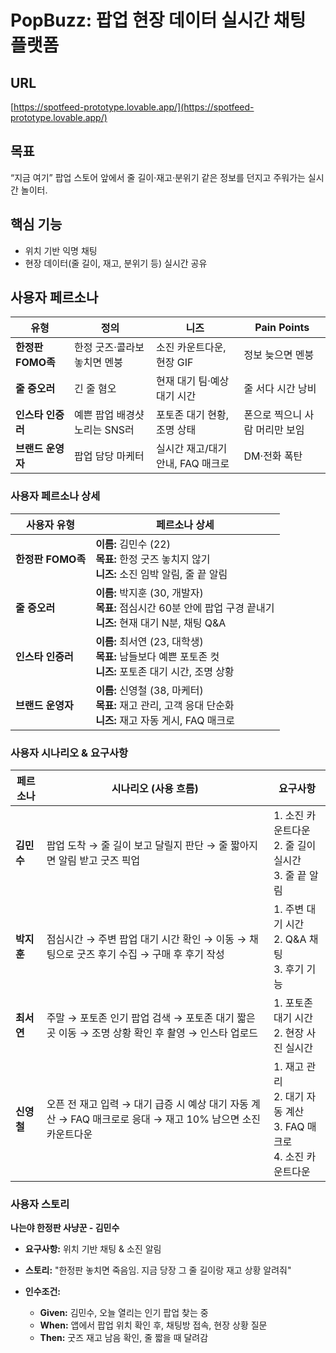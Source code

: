 # PopBuzz: 팝업 현장 데이터 실시간 채팅 플랫폼

## URL

[https://spotfeed-prototype.lovable.app/](https://spotfeed-prototype.lovable.app/)

## 목표

“지금 여기” 팝업 스토어 앞에서 줄 길이·재고·분위기 같은 정보를 던지고 주워가는 실시간 놀이터.

## 핵심 기능

* 위치 기반 익명 채팅
* 현장 데이터(줄 길이, 재고, 분위기 등) 실시간 공유

## 사용자 페르소나

| **유형**        | **정의**             | **니즈**                | **Pain Points**   |
| ------------- | ------------------ | --------------------- | ----------------- |
| **한정판 FOMO족** | 한정 굿즈·콜라보 놓치면 멘붕   | 소진 카운트다운, 현장 GIF      | 정보 늦으면 멘붕         |
| **줄 증오러**     | 긴 줄 혐오             | 현재 대기 팀·예상 대기 시간      | 줄 서다 시간 낭비        |
| **인스타 인증러**   | 예쁜 팝업 배경샷 노리는 SNS러 | 포토존 대기 현황, 조명 상태      | 폰으로 찍으니 사람 머리만 보임 |
| **브랜드 운영자**   | 팝업 담당 마케터          | 실시간 재고/대기 안내, FAQ 매크로 | DM·전화 폭탄          |

### 사용자 페르소나 상세

| **사용자 유형**    | **페르소나 상세**                                                                             |
| ------------- | --------------------------------------------------------------------------------------- |
| **한정판 FOMO족** | **이름:** 김민수 (22)  <br>**목표:** 한정 굿즈 놓치지 않기  <br>**니즈:** 소진 임박 알림, 줄 끝 알림                |
| **줄 증오러**     | **이름:** 박지훈 (30, 개발자)  <br>**목표:** 점심시간 60분 안에 팝업 구경 끝내기  <br>**니즈:** 현재 대기 N분, 채팅 Q\&A |
| **인스타 인증러**   | **이름:** 최서연 (23, 대학생)  <br>**목표:** 남들보다 예쁜 포토존 컷  <br>**니즈:** 포토존 대기 시간, 조명 상황          |
| **브랜드 운영자**   | **이름:** 신영철 (38, 마케터)  <br>**목표:** 재고 관리, 고객 응대 단순화  <br>**니즈:** 재고 자동 게시, FAQ 매크로      |

### 사용자 시나리오 & 요구사항

| **페르소나** | **시나리오 (사용 흐름)**                                                     | **요구사항**                                             |
| -------- | -------------------------------------------------------------------- | ---------------------------------------------------- |
| **김민수**  | 팝업 도착 → 줄 길이 보고 달릴지 판단 → 줄 짧아지면 알림 받고 굿즈 픽업                          | 1. 소진 카운트다운<br>2. 줄 길이 실시간<br>3. 줄 끝 알림<br>          |
| **박지훈**  | 점심시간 → 주변 팝업 대기 시간 확인 → 이동 → 채팅으로 굿즈 후기 수집 → 구매 후 후기 작성              | 1. 주변 대기 시간<br>2. Q\&A 채팅<br>3. 후기 기능                |
| **최서연**  | 주말 → 포토존 인기 팝업 검색 → 포토존 대기 짧은 곳 이동 → 조명 상황 확인 후 촬영 → 인스타 업로드         | 1. 포토존 대기 시간<br>2. 현장 사진 실시간                         |
| **신영철**  | 오픈 전 재고 입력 → 대기 급증 시 예상 대기 자동 계산 → FAQ 매크로로 응대 → 재고 10% 남으면 소진 카운트다운 | 1. 재고 관리<br>2. 대기 자동 계산<br>3. FAQ 매크로<br>4. 소진 카운트다운 |

### 사용자 스토리

**나는야 한정판 사냥꾼 - 김민수**

* **요구사항:** 위치 기반 채팅 & 소진 알림
* **스토리:** "한정판 놓치면 죽음임. 지금 당장 그 줄 길이랑 재고 상황 알려줘"
* **인수조건:**

  * **Given:** 김민수, 오늘 열리는 인기 팝업 찾는 중
  * **When:** 앱에서 팝업 위치 확인 후, 채팅방 접속, 현장 상황 질문
  * **Then:** 굿즈 재고 남음 확인, 줄 짧을 때 달려감
